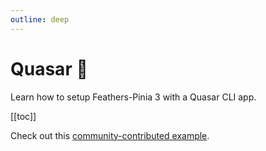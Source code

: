 ```yaml
---
outline: deep
---
```


<script setup>
import Badge from '../components/Badge.vue'
import BlockQuote from '../components/BlockQuote.vue'
</script>

# Quasar 🚧

Learn how to setup Feathers-Pinia 3 with a Quasar CLI app.

[[toc]]

Check out this [community-contributed example](https://github.com/rabalyn/feathers-pinia-quasar).

<!-- ## Generate your app

This page specifically covers how to integrate Feathers-Pinia into a Quasar app generated with their CLI. Follow the
instructions on their [Quasar CLI](https://quasar.dev/start/quasar-cli) page to generate a Quasar app. Select these
options:

- **What would you like to build?** `App with Quasar CLI, let's go!`
- **Pick Quasar version:** `Quasar v2 (Vue 3 | latest and greatest)`
- **Pick script type:** Select `TypeScript` if you want to use the typed client.
- **Pick Quasar App CLI variant:** `Quasar App CLI with Vite`. Webpack would likely work, too, but it's untested.
- **Pick a Vue component style:** `Composition API with <script setup>`
- **Check the features needed for your project:** Make sure `State Management (Pinia)` is selected. -->
